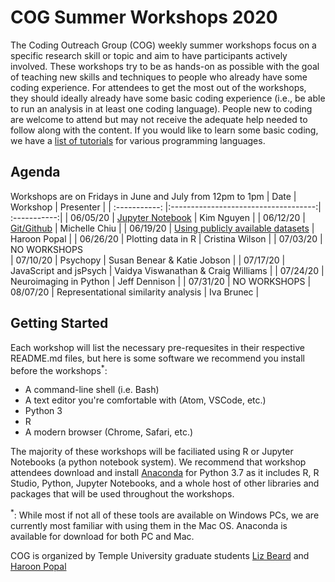 # COG Summer Workshops 2020
The Coding Outreach Group (COG) weekly summer workshops focus on a specific research skill or topic and aim to have participants actively involved. These workshops try to be as hands-on as possible with the goal of teaching new skills and techniques to people who already have some coding experience. For attendees to get the most out of the workshops, they should ideally already have some basic coding experience (i.e., be able to run an analysis in at least one coding language). People new to coding are welcome to attend but may not receive the adequate help needed to follow along with the content. If you would like to learn some basic coding, we have a [list of tutorials](https://github.com/TU-Coding-Outreach-Group/Tutorials/blob/master/index.md) for various programming languages.

## Agenda
Workshops are on Fridays in June and July from 12pm to 1pm
| Date        | Workshop                             | Presenter  |
| :-----------: |:------------------------------------:| :-----------:|
| 06/05/20    | [Jupyter Notebook](https://github.com/TU-Coding-Outreach-Group/cog_summer_workshops_2020/tree/master/jupyter-notebook)                       | Kim Nguyen |
| 06/12/20    | [Git/Github](https://github.com/TU-Coding-Outreach-Group/cog_summer_workshops_2020/tree/master/git-github)                             | Michelle Chiu |
| 06/19/20    | [Using publicly available datasets](https://github.com/TU-Coding-Outreach-Group/cog_summer_workshops_2020/tree/master/open-access-datasets)      | Haroon Popal |
| 06/26/20    | Plotting data in R                     | Cristina Wilson |
| 07/03/20    | NO WORKSHOPS                           
| 07/10/20    | Psychopy                               | Susan Benear & Katie Jobson |
| 07/17/20    | JavaScript and jsPsych                 | Vaidya Viswanathan & Craig Williams |
| 07/24/20    | Neuroimaging in Python                 | Jeff Dennison |
| 07/31/20    | NO WORKSHOPS
| 08/07/20    | Representational similarity analysis   | Iva Brunec |

## Getting Started
Each workshop will list the necessary pre-requesites in their respective README.md files, but here is some software we recommend you install before the workshops<sup>*</sup>:
- A command-line shell (i.e. Bash)
- A text editor you're comfortable with (Atom, VSCode, etc.)
- Python 3
- R
- A modern browser (Chrome, Safari, etc.)

The majority of these workshops will be faciliated using R or Jupyter Notebooks (a python notebook system). We recommend that workshop attendees download and install [Anaconda](https://www.anaconda.com/products/individual) for Python 3.7 as it includes R, R Studio, Python, Jupyter Notebooks, and a whole host of other libraries and packages that will be used throughout the workshops.

<sup>*</sup>: While most if not all of these tools are available on Windows PCs, we are currently most familiar with using them in the Mac OS. Anaconda is available for download for both PC and Mac.

COG is organized by Temple University graduate students [Liz Beard](https://github.com/elizabethbeard) and [Haroon Popal](https://github.com/hspopal) 

